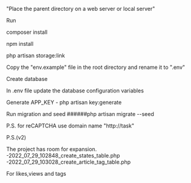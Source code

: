 "Place the parent directory on a web server or local server"


Run

composer install

npm install

php artisan storage:link

Copy the "env.example" file in the root directory and rename it to ".env"


Create database


In .env file update the database configuration variables


Generate APP_KEY - php artisan key:generate


Run migration and seed
######php artisan migrate --seed


P.S.
for reCAPTCHA use domain name  "http://task" 

P.S.(v2)

The project has room for expansion.
-2022_07_29_102848_create_states_table.php
-2022_07_29_103028_create_article_tag_table.php

For likes,views and tags
